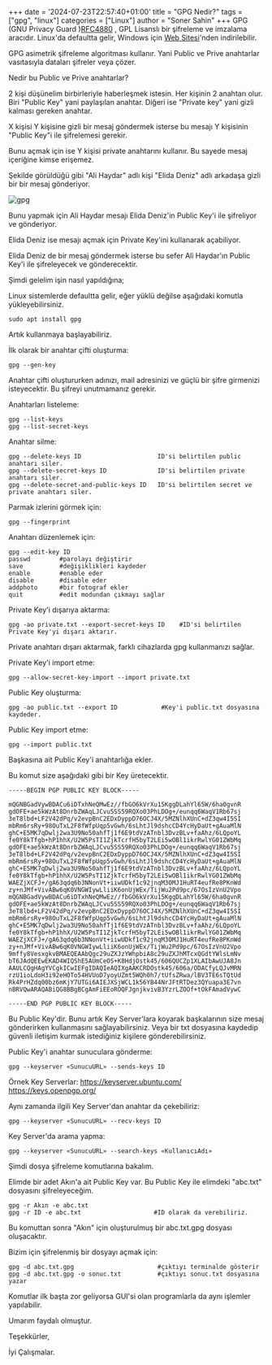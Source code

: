 +++
date = '2024-07-23T22:57:40+01:00'
title = "GPG Nedir?"
tags = ["gpg", "linux"]
categories = ["Linux"]
author = "Soner Sahin"
+++
GPG (GNU Privacy Guard )[RFC4880](https://datatracker.ietf.org/doc/html/rfc4880) , GPL Lisanslı bir şifreleme ve imzalama aracıdır. Linux'da defaultta gelir, Windows için [Web Sitesi](https://www.gnupg.org/download/)'nden indirilebilir. 

GPG asimetrik şifreleme algoritması kullanır. Yani Public ve Prive anahtarlar vasıtasıyla dataları şifreler veya çözer.

Nedir bu Public ve Prive anahtarlar?

2 kişi düşünelim birbirleriyle haberleşmek istesin. Her kişinin 2 anahtarı olur. Biri "Public Key" yani paylaşılan anahtar. Diğeri ise "Private key" yani gizli kalması gereken anahtar.

X kişisi Y kişisine gizli bir mesaj göndermek isterse bu mesajı Y kişisinin "Public Key"i ile şifrelemesi gerekir. 

Bunu açmak için ise Y kişisi private anahtarını kullanır. Bu sayede mesaj içeriğine kimse erişemez.

Şekilde görüldüğü gibi "Ali Haydar" adlı kişi "Elida Deniz" adlı arkadaşa gizli bir bir mesaj gönderiyor.

![gpg](/images/GPGNedir/1.png)

Bunu yapmak için Ali Haydar mesajı Elida Deniz'in Public Key'i ile şifreliyor ve gönderiyor.

Elida Deniz ise mesajı açmak için Private Key'ini kullanarak açabiliyor.

Elida Deniz de bir mesaj göndermek isterse bu sefer Ali Haydar'ın Public Key'i ile şifreleyecek ve gönderecektir.

Şimdi gelelim işin nasıl yapıldığına;

Linux sistemlerde defaultta gelir, eğer yüklü değilse aşağıdaki komutla yükleyebilirsiniz.

```
sudo apt install gpg
```

Artık kullanmaya başlayabiliriz.

İlk olarak bir anahtar çifti oluşturma:
```
gpg --gen-key
```

Anahtar çifti oluştururken adınızı, mail adresinizi ve güçlü bir şifre girmenizi isteyecektir. Bu şifreyi unutmamanız gerekir.

Anahtarları listeleme:
```
gpg --list-keys
gpg --list-secret-keys
```

Anahtar silme:
``` 
gpg --delete-keys ID                     ID'si belirtilen public anahtarı siler.
gpg --delete-secret-keys ID              ID'si belirtilen private anahtarı siler.
gpg --delete-secret-and-public-keys ID   ID'si belirtilen secret ve private anahtarı siler.
```

Parmak izlerini görmek için:
```
gpg --fingerprint
```

Anahtarı düzenlemek için:
```
gpg --edit-key ID
passwd        #parolayı değiştirir
save          #değişiklikleri kaydeder
enable        #enable eder
disable       #disable eder
addphoto      #bir fotograf ekler
quit          #edit modundan çıkmayı sağlar
```

Private Key'i dışarıya aktarma:
```
gpg -ao private.txt --export-secret-keys ID    #ID'si belirtilen Private Key'yi dışarı aktarır.
```

Private anahtarı dışarı aktarmak, farklı cihazlarda gpg kullanmanızı sağlar.

Private Key'i import etme:
```
gpg --allow-secret-key-import --import private.txt
```

Public Key oluşturma:
```  
gpg -ao public.txt --export ID            #Key'i public.txt dosyasına kaydeder.
```

Public Key import etme:
```
gpg --import public.txt
```

Başkasına ait Public Key'i anahtarlığa ekler.

Bu komut size aşağıdaki gibi bir Key üretecektir.
```
-----BEGIN PGP PUBLIC KEY BLOCK-----

mQGNBGadVywBDACu6iDTxhNeQMwEz//fbGO6kVrXu15KggDLahYl65W/6ha0gvnR
gdOFE+ae5kWzAt8DnrbZWAqLJCvu5SS59RQXo03PhLDOg+/eunqq6WaqV1Rb67sj
3eT8lbd+LF2V42dPq/v2evpBnC2EDxDyppD76OCJ4X/5MZNlhXUnC+dZ3qw4I5SI
mbRm6rsRy+98OuTxL2F8fWfpUqp5vGwh/6sLhtJl9dshcCD4YcHyDaUt+gAuaMlN
ghC+E5MK7qDwlj2wa3U9No50ahfTj1f6E9tdVzATnbl3DvzBLv+faAhz/6LQpoYL
fe0Y8kTfgb+hP1hhX/U2W5PsTI1ZjkTcrfH5byT2LEi5wOBl1ikrRwlYG01ZWbMq
gdOFE+ae5kWzAt8DnrbZWAqLJCvu5SS59RQXo03PhLDOg+/eunqq6WaqV1Rb67sj
3eT8lbd+LF2V42dPq/v2evpBnC2EDxDyppD76OCJ4X/5MZNlhXUnC+dZ3qw4I5SI
mbRm6rsRy+98OuTxL2F8fWfpUqp5vGwh/6sLhtJl9dshcCD4YcHyDaUt+gAuaMlN
ghC+E5MK7qDwlj2wa3U9No50ahfTj1f6E9tdVzATnbl3DvzBLv+faAhz/6LQpoYL
fe0Y8kTfgb+hP1hhX/U2W5PsTI1ZjkTcrfH5byT2LEi5wOBl1ikrRwlYG01ZWbMq
WAEZjXCFJ+/gA63qdq6b3NNonVt+iiwUDkf1c92jnqM3OMJ1HuRT4eufRe8PKnWd
zy+nJMf+VivABw6qK0VNGWIywLliiK6onUjWEx/TijWu2Pd9pc/67OsIzVnU2Vpo
mQGNBGadVywBDACu6iDTxhNeQMwEz//fbGO6kVrXu15KggDLahYl65W/6ha0gvnR
gdOFE+ae5kWzAt8DnrbZWAqLJCvu5SS59RQXo03PhLDOg+/eunqq6WaqV1Rb67sj
3eT8lbd+LF2V42dPq/v2evpBnC2EDxDyppD76OCJ4X/5MZNlhXUnC+dZ3qw4I5SI
mbRm6rsRy+98OuTxL2F8fWfpUqp5vGwh/6sLhtJl9dshcCD4YcHyDaUt+gAuaMlN
ghC+E5MK7qDwlj2wa3U9No50ahfTj1f6E9tdVzATnbl3DvzBLv+faAhz/6LQpoYL
fe0Y8kTfgb+hP1hhX/U2W5PsTI1ZjkTcrfH5byT2LEi5wOBl1ikrRwlYG01ZWbMq
WAEZjXCFJ+/gA63qdq6b3NNonVt+iiwUDkf1c92jnqM3OMJ1HuRT4eufRe8PKnWd
zy+nJMf+VivABw6qK0VNGWIywLliiK6onUjWEx/TijWu2Pd9pc/67OsIzVnU2Vpo
9mffy8VesxgkvBMAEQEAAbQgc29uZXJzYWhpbiA8c29uZXJhMTcxQGdtYWlsLmNv
bT6JAdQEEwEKAD4WIQShE5AUmCeOS+K8HdjOstk45/606QUCZp1XLAIbAwUJA8Jn
AAULCQgHAgYVCgkICwIEFgIDAQIeAQIXgAAKCRDOstk45/606a/ODACfyLQJvMRN
rzU1ioLdoH3i92eHOTo54HVUoD7yoyUZmt5WQh0h7/tUfsZRwa/lBV3TE6sTQtUd
Rk4PrHZdq00bz6mKjY7UTGi6AIEJXSjWCL1k56YB44NrJFtRTDez3QYuapa3E7vn
nBRVQwARAQABiQG8BBgBCgAmFiEEoROQFJgnjkvivB3YzrLZOOf+tOkFAmadVywC

-----END PGP PUBLIC KEY BLOCK-----
```

Bu Public Key'dir. Bunu artık Key Server'lara koyarak başkalarının size mesaj gönderirken kullanmasını sağlayabilirsiniz. Veya bir txt dosyasına kaydedip güvenli iletişim kurmak istediğiniz kişilere gönderebilirsiniz.

Public Key'i anahtar sunuculara gönderme:
```
gpg --keyserver «SunucuURL» --sends-keys ID
```

Örnek Key Serverlar: 
https://keyserver.ubuntu.com/
https://keys.openpgp.org/

Aynı zamanda ilgili Key Server'dan anahtar da çekebiliriz:
```
gpg --keyserver «SunucuURL» --recv-keys ID
```

Key Server'da arama yapma:
```
gpg --keyserver «SunucuURL» --search-keys «KullanıcıAdı»
```

Şimdi dosya şifreleme komutlarına bakalım.

Elimde bir adet Akın'a ait Public Key var. Bu Public Key ile elimdeki "abc.txt" dosyasını şifreleyeceğim. 

```
gpg -r Akın -e abc.txt
gpg -r ID -e abc.txt                    #ID olarak da verebiliriz.
```

Bu komuttan sonra "Akın" için oluşturulmuş bir abc.txt.gpg dosyası oluşacaktır.

Bizim için şifrelenmiş bir dosyayı açmak için:
```
gpg -d abc.txt.gpg                       #çıktıyı terminalde gösterir
gpg -d abc.txt.gpg -o sonuc.txt          #çıktıyı sonuc.txt dosyasına yazar
```


Komutlar ilk başta zor geliyorsa GUI'si olan programlarla da aynı işlemler yapılabilir.

Umarım faydalı olmuştur.

Teşekkürler,

İyi Çalışmalar.